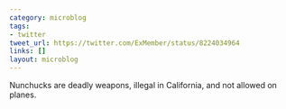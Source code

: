 ```yaml
---
category: microblog
tags:
- twitter
tweet_url: https://twitter.com/ExMember/status/8224034964
links: []
layout: microblog
---
```

Nunchucks are deadly weapons, illegal in California, and not allowed on planes.
